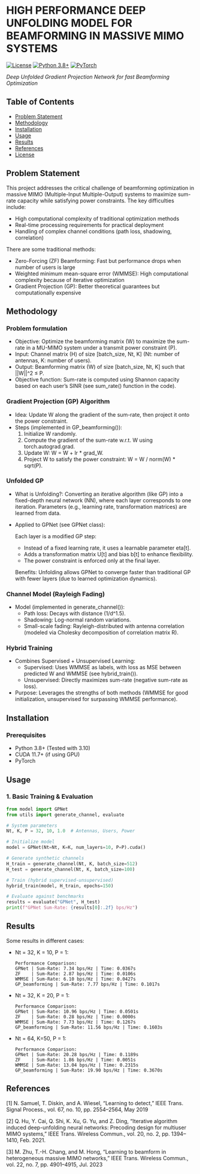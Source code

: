 # HIGH PERFORMANCE DEEP UNFOLDING MODEL FOR BEAMFORMING IN MASSIVE MIMO SYSTEMS

[![License](https://img.shields.io/badge/license-MIT-blue.svg)](LICENSE)
[![Python 3.8+](https://img.shields.io/badge/python-3.8%2B-blue)](https://www.python.org/)
[![PyTorch](https://img.shields.io/badge/PyTorch-1.10%2B-orange)](https://pytorch.org/)



*Deep Unfolded Gradient Projection Network for fast Beamforming Optimization*

## Table of Contents
- [Problem Statement](#problem-statement)
- [Methodology](#methodology)
- [Installation](#installation)
- [Usage](#usage)
- [Results](#results)
- [References](#references)
- [License](#license)
## Problem Statement
This project addresses the critical challenge of beamforming optimization in massive MIMO (Multiple-Input Multiple-Output) systems to maximize sum-rate capacity while satisfying power constraints. The key difficulties include:
- High computational complexity of traditional optimization methods
- Real-time processing requirements for practical deployment
- Handling of complex channel conditions (path loss, shadowing, correlation)
  
There are some traditional methods:
- Zero-Forcing (ZF) Beamforming: Fast but performance drops when number of users is large
- Weighted minimum mean-square error (WMMSE): High computational complexity because of iterative optimization
- Gradient Projection (GP): Better theoretical guarantees but computationally expensive
## Methodology
### Problem formulation
- Objective: Optimize the beamforming matrix (W) to maximize the sum-rate in a MU-MIMO system under a transmit power constraint (P).
- Input: Channel matrix (H) of size [batch_size, Nt, K] (Nt: number of antennas, K: number of users).
- Output: Beamforming matrix (W) of size [batch_size, Nt, K] such that ||W||^2 ≤ P.
- Objective function: Sum-rate is computed using Shannon capacity based on each user’s SINR (see sum_rate() function in the code).
### Gradient Projection (GP) Algorithm
- Idea: Update W along the gradient of the sum-rate, then project it onto the power constraint.
- Steps (implemented in GP_beamforming()):
  1. Initialize W randomly.
  2. Compute the gradient of the sum-rate w.r.t. W using torch.autograd.grad.
  3. Update W: W = W + lr * grad_W.
  4. Project W to satisfy the power constraint: W = W / norm(W) * sqrt(P).
### Unfolded GP
- What is Unfolding?: Converting an iterative algorithm (like GP) into a fixed-depth neural network (NN), where each layer corresponds to one iteration. Parameters (e.g., learning rate, transformation matrices) are learned from data.
- Applied to GPNet (see GPNet class): 
  
  Each layer is a modified GP step:
  + Instead of a fixed learning rate, it uses a learnable parameter eta[t].
  + Adds a transformation matrix U[t] and bias b[t] to enhance flexibility.
  + The power constraint is enforced only at the final layer.

  Benefits: Unfolding allows GPNet to converge faster than traditional GP with fewer layers (due to learned optimization dynamics).
### Channel Model (Rayleigh Fading)
- Model (implemented in generate_channel()):
  + Path loss: Decays with distance (1/d^1.5).
  + Shadowing: Log-normal random variations.
  + Small-scale fading: Rayleigh-distributed with antenna correlation (modeled via Cholesky decomposition of correlation matrix R).
###  Hybrid Training
- Combines Supervised + Unsupervised Learning:
  + Supervised: Uses WMMSE as labels, with loss as MSE between predicted W and WMMSE (see hybrid_train()).
  + Unsupervised: Directly maximizes sum-rate (negative sum-rate as loss).
- Purpose: Leverages the strengths of both methods (WMMSE for good initialization, unsupervised for surpassing WMMSE performance).
## Installation
### Prerequisites
- Python 3.8+ (Tested with 3.10)
- CUDA 11.7+ (if using GPU)
- PyTorch
## Usage
### 1. Basic Training & Evaluation
```python
from model import GPNet
from utils import generate_channel, evaluate

# System parameters
Nt, K, P = 32, 10, 1.0  # Antennas, Users, Power

# Initialize model
model = GPNet(Nt=Nt, K=K, num_layers=10, P=P).cuda()

# Generate synthetic channels
H_train = generate_channel(Nt, K, batch_size=512)
H_test = generate_channel(Nt, K, batch_size=100)

# Train (hybrid supervised-unsupervised)
hybrid_train(model, H_train, epochs=150)

# Evaluate against benchmarks
results = evaluate("GPNet", H_test)
print(f"GPNet Sum-Rate: {results[0]:.2f} bps/Hz")
```
## Results
Some results in different cases:
- Nt = 32, K = 10, P = 1:
  ```
  Performance Comparison:
  GPNet | Sum-Rate: 7.34 bps/Hz | Time: 0.0367s
  ZF    | Sum-Rate: 2.87 bps/Hz | Time: 0.0106s
  WMMSE | Sum-Rate: 6.10 bps/Hz | Time: 0.0427s
  GP_beamforming | Sum-Rate: 7.77 bps/Hz | Time: 0.1017s
  ```
- Nt = 32, K = 20, P = 1: 
  ```
  Performance Comparison:
  GPNet | Sum-Rate: 10.96 bps/Hz | Time: 0.0501s
  ZF    | Sum-Rate: 0.28 bps/Hz | Time: 0.0000s
  WMMSE | Sum-Rate: 7.73 bps/Hz | Time: 0.1267s
  GP_beamforming | Sum-Rate: 11.56 bps/Hz | Time: 0.1603s
  ```
- Nt = 64, K=50, P = 1:
  ```
  Performance Comparison:
  GPNet | Sum-Rate: 20.28 bps/Hz | Time: 0.1189s
  ZF    | Sum-Rate: 1.86 bps/Hz | Time: 0.0051s
  WMMSE | Sum-Rate: 13.04 bps/Hz | Time: 0.2315s
  GP_beamforming | Sum-Rate: 19.90 bps/Hz | Time: 0.3670s
  ```
## References
[1] N. Samuel, T. Diskin, and A. Wiesel, “Learning to detect,” IEEE Trans.
Signal Process., vol. 67, no. 10, pp. 2554–2564, May 2019

[2] Q. Hu, Y. Cai, Q. Shi, K. Xu, G. Yu, and Z. Ding, “Iterative
algorithm induced deep-unfolding neural networks: Precoding design
for multiuser MIMO systems,” IEEE Trans. Wireless Commun., vol. 20,
no. 2, pp. 1394–1410, Feb. 2021.

[3] M. Zhu, T.-H. Chang, and M. Hong, “Learning to beamform in heterogeneous massive MIMO networks,” IEEE Trans. Wireless Commun.,
vol. 22, no. 7, pp. 4901–4915, Jul. 2023

